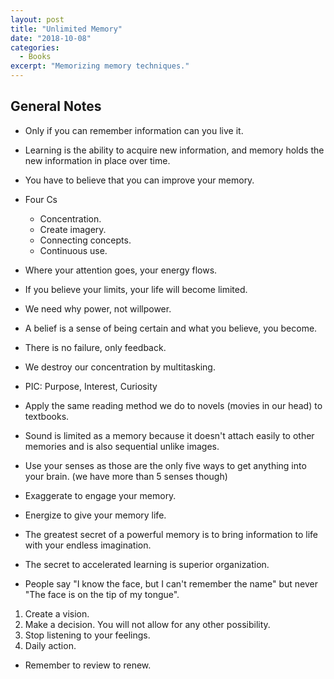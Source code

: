 ```yaml
---
layout: post
title: "Unlimited Memory"
date: "2018-10-08"
categories:
  - Books
excerpt: "Memorizing memory techniques."
---
```


## General Notes

- Only if you can remember information can you live it.
- Learning is the ability to acquire new information, and memory holds the new information in place over time.
- You have to believe that you can improve your memory.
- Four Cs
  - Concentration.
  - Create imagery.
  - Connecting concepts.
  - Continuous use.
- Where your attention goes, your energy flows.
- If you believe your limits, your life will become limited.
- We need why power, not willpower.

- A belief is a sense of being certain and what you believe, you become.
- There is no failure, only feedback.
- We destroy our concentration by multitasking.
- PIC: Purpose, Interest, Curiosity

- Apply the same reading method we do to novels (movies in our head) to textbooks.
- Sound is limited as a memory because it doesn't attach easily to other memories and is also sequential unlike images.
- Use your senses as those are the only five ways to get anything into your brain. (we have more than 5 senses though)
- Exaggerate to engage your memory.
- Energize to give your memory life.
- The greatest secret of a powerful memory is to bring information to life with your endless imagination.
- The secret to accelerated learning is superior organization.
- People say "I know the face, but I can't remember the name" but never "The face is on the tip of my tongue".

1. Create a vision.
2. Make a decision. You will not allow for any other possibility.
3. Stop listening to your feelings.
4. Daily action.

- Remember to review to renew.
